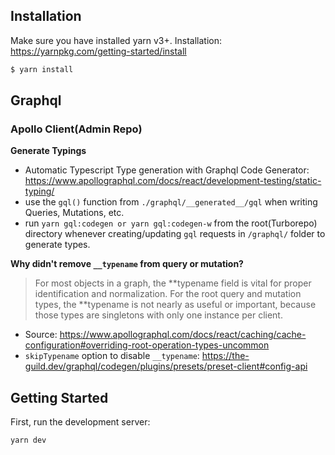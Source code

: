 ## Installation

Make sure you have installed yarn v3+. Installation: https://yarnpkg.com/getting-started/install

```bash
$ yarn install
```

## Graphql

### Apollo Client(Admin Repo)

**Generate Typings**

- Automatic Typescript Type generation with Graphql Code Generator: https://www.apollographql.com/docs/react/development-testing/static-typing/
- use the `gql()` function from `./graphql/__generated__/gql` when writing Queries, Mutations, etc.
- run `yarn gql:codegen or yarn gql:codegen-w` from the root(Turborepo) directory whenever creating/updating `gql` requests in `/graphql/` folder to generate types.

**Why didn't remove `__typename` from query or mutation?**

> For most objects in a graph, the **typename field is vital for proper identification and normalization. For the root query and mutation types, the **typename is not nearly as useful or important, because those types are singletons with only one instance per client.

- Source: https://www.apollographql.com/docs/react/caching/cache-configuration#overriding-root-operation-types-uncommon
- `skipTypename` option to disable `__typename`: https://the-guild.dev/graphql/codegen/plugins/presets/preset-client#config-api

## Getting Started

First, run the development server:

```bash
yarn dev
```
